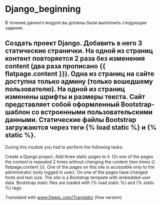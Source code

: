 # Django_beginning

В течение данного модуля вы должны были выполнить следующие задания:

Создать проект Django.
Добавить в него 3 статические странички.
На одной из страниц контент повторяется 2 раза без изменения content (два раза прописано {{ flatpage.content }}).
Одна из страниц на сайте доступна только админу (только вошедшему пользователю).
На одной из страниц изменены шрифты и размеры текста.
Сайт представляет собой оформленный Bootstrap-шаблон со встроенными пользовательскими данными.
Статические файлы Bootstrap загружаются через теги {% load static %} и {% static %}.
---------------------------------------------------------------------------------------

During this module you had to perform the following tasks:

Create a Django project.
Add three static pages to it.
On one of the pages the content is repeated 2 times without changing the content (two times {{ flatpage.content }}).
One of the pages on this site is accessible only to the administrator (only logged in user).
On one of the pages have changed fonts and text size.
The site is a Bootstrap template with embedded user data.
Bootstrap static files are loaded with {% load static %} and {% static %} tags.

Translated with www.DeepL.com/Translator (free version)

